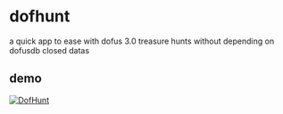 # dofhunt
a quick app to ease with dofus 3.0 treasure hunts without depending on dofusdb closed datas

## demo
[![DofHunt](https://img.youtube.com/vi/Sy1fT3GEjIA/0.jpg)](https://www.youtube.com/watch?v=Sy1fT3GEjIA)
